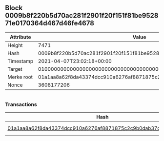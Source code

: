 ## Block 0009b8f220b5d70ac281f2901f20f151f81be952871e0170364d467d46fe4678

Attribute | Value
--- | ---
Height | 7471
Hash | 0009b8f220b5d70ac281f2901f20f151f81be952871e0170364d467d46fe4678
Timestamp | 2021-04-07T23:02:18+00:00
Target | 0100000000000000000000000000000000000000000000000000000000000000
Merke root | 01a1aa8a62f8da43374dcc910a6276af8871875c2c9b0dab37db594ad947f0fc
Nonce | 3608177206

```

```

### Transactions

Hash | Amount
--- | ---
[01a1aa8a62f8da43374dcc910a6276af8871875c2c9b0dab37db594ad947f0fc](01a1aa8a62f8da43374dcc910a6276af8871875c2c9b0dab37db594ad947f0fc.md) | 10.00000000 SKEPTI 
